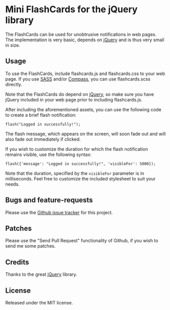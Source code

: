 # Mini FlashCards for the jQuery library

The FlashCards can be used for unobtrusive notifications in web pages. The implementation is very basic, depends on [jQuery](http://jquery.com/) and is thus very small in size.

## Usage

To use the FlashCards, include flashcards.js and flashcards.css to your web page. If you use [SASS](http://sass-lang.com) and/or [Compass](http://compass-style.org/), you can use flashcards.scss directly.

Note that the FlashCards do depend on [jQuery](http://jquery.com/), so make sure you have jQuery included in your web page prior to including flashcards.js.

After including the aforementioned assets, you can use the following code to create a brief flash notification:

	flash("Logged in successfully!");

The flash message, which appears on the screen, will soon fade out and will also fade out immediately if clicked.

If you wish to customize the duration for which the flash notification remains visible, use the following syntax:

	flash({'message': "Logged in successfully!", 'visibleFor': 5000});

Note that the duration, specified by the `visibleFor` parameter is in milliseconds. Feel free to customize the included stylesheet to suit your needs.

## Bugs and feature-requests

Please use the [Github issue tracker](http://github.com/mitio/js-flashcards/issues) for this project.

## Patches

Please use the "Send Pull Request" functionality of Github, if you wish to send me some patches.

## Credits

Thanks to the great [jQuery](http://jquery.com/) library.

## License

Released under the MIT license.
